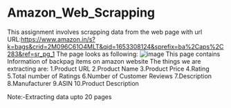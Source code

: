 # Amazon_Web_Scrapping
This assignment involves scrapping data from the web page with url
URL:https://www.amazon.in/s?k=bags&crid=2M096C61O4MLT&qid=1653308124&sprefix=ba%2Caps%2C283&ref=sr_pg_1
The page looks as following:
![image](https://user-images.githubusercontent.com/79081928/226566400-825fc979-a1c1-42ef-afd1-0a833ea57724.png)
This page contains Information of backpag items on amazon website
The things we are extracting are:
1.Product URL
2.Product Name
3.Product Price
4.Rating
5.Total number of Ratings
6.Number of Customer Reviews
7.Description
8.Manufacturer
9.ASIN
10.Product Description

Note:-Extracting data upto 20 pages
